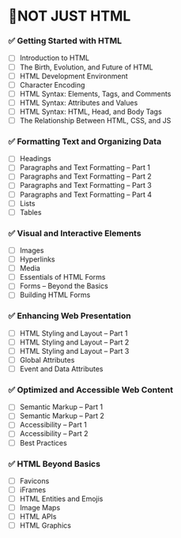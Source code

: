 # 📘NOT JUST HTML

### ✅ Getting Started with HTML
- [ ] Introduction to HTML  
- [ ] The Birth, Evolution, and Future of HTML  
- [ ] HTML Development Environment  
- [ ] Character Encoding  
- [ ] HTML Syntax: Elements, Tags, and Comments  
- [ ] HTML Syntax: Attributes and Values  
- [ ] HTML Syntax: HTML, Head, and Body Tags  
- [ ] The Relationship Between HTML, CSS, and JS  

### ✅ Formatting Text and Organizing Data
- [ ] Headings  
- [ ] Paragraphs and Text Formatting – Part 1  
- [ ] Paragraphs and Text Formatting – Part 2  
- [ ] Paragraphs and Text Formatting – Part 3  
- [ ] Paragraphs and Text Formatting – Part 4  
- [ ] Lists  
- [ ] Tables  

### ✅ Visual and Interactive Elements
- [ ] Images  
- [ ] Hyperlinks  
- [ ] Media  
- [ ] Essentials of HTML Forms  
- [ ] Forms – Beyond the Basics  
- [ ] Building HTML Forms  

### ✅ Enhancing Web Presentation
- [ ] HTML Styling and Layout – Part 1  
- [ ] HTML Styling and Layout – Part 2  
- [ ] HTML Styling and Layout – Part 3  
- [ ] Global Attributes  
- [ ] Event and Data Attributes  

### ✅ Optimized and Accessible Web Content
- [ ] Semantic Markup – Part 1  
- [ ] Semantic Markup – Part 2  
- [ ] Accessibility – Part 1  
- [ ] Accessibility – Part 2  
- [ ] Best Practices  

### ✅ HTML Beyond Basics
- [ ] Favicons  
- [ ] iFrames  
- [ ] HTML Entities and Emojis  
- [ ] Image Maps  
- [ ] HTML APIs  
- [ ] HTML Graphics  
